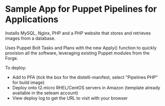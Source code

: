 # Sample App for Puppet Pipelines for Applications


Installs MySQL, Nginx, PHP and a PHP website that stores and retrieves images from a database.

Uses Puppet Bolt Tasks and Plans with the new Apply() function to quickly provision all the software, leveraging existing Puppet modules from the Forge.

To deploy:
- Add to PFA (tick the box for the distelli-manifest, select "Pipelines PHP" for build image)
- Deploy onto t2.micro RHEL/CentOS servers in Amazon (template already available in the seteam account) 
- View deploy log to get the URL to visit with your browser
